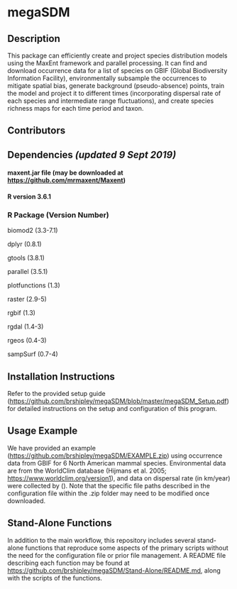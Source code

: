 # megaSDM
## Description
This package can efficiently create and project species distribution models using the MaxEnt framework and parallel processing. It can find and download occurrence data for a list of species on GBIF (Global Biodiversity Information Facility), environmentally subsample the occurrences to mitigate spatial bias, generate background (pseudo-absence) points, train the model and project it to different times (incorporating dispersal rate of each species and intermediate range fluctuations), and create species richness maps for each time period and taxon. 

## Contributors


## Dependencies *(updated 9 Sept 2019)*
#### maxent.jar file (may be downloaded at https://github.com/mrmaxent/Maxent)
#### R version 3.6.1
### R Package (Version Number)
biomod2	(3.3-7.1)

dplyr	(0.8.1)

gtools	(3.8.1)

parallel	(3.5.1)

plotfunctions	(1.3)

raster	(2.9-5)

rgbif	(1.3)

rgdal	(1.4-3)

rgeos	(0.4-3)

sampSurf	(0.7-4)

## Installation Instructions
Refer to the provided setup guide (https://github.com/brshipley/megaSDM/blob/master/megaSDM_Setup.pdf) for detailed instructions on the setup and configuration of this program.
## Usage Example
We have provided an example (https://github.com/brshipley/megaSDM/EXAMPLE.zip) using occurrence data from GBIF for 6 North American mammal species. Environmental data are from the WorldClim database (Hijmans et al. 2005; https://www.worldclim.org/version1), and data on dispersal rate (in km/year) were collected by (). Note that the specific file paths described in the configuration file within the .zip folder may need to be modified once downloaded.

## Stand-Alone Functions
In addition to the main workflow, this repository includes several stand-alone functions that reproduce some aspects of the primary scripts without the need for the configuration file or prior file management. A README file describing each function may be found at https://github.com/brshipley/megaSDM/Stand-Alone/README.md, along with the scripts of the functions.
